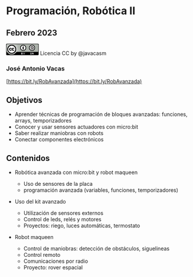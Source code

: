 # Programación, Robótica II



## Febrero 2023


![CCbySA](images/CCbySQ_88x31.png) Licencia CC by @javacasm 

### José Antonio Vacas 

[https://bit.ly/RobAvanzada](https://bit.ly/RobAvanzada)

## Objetivos 

* Aprender técnicas de programación de bloques avanzadas: funciones, arrays, temporizadores
* Conocer y usar sensores actuadores con micro:bit
* Saber realizar maniobras con robots
* Conectar componentes electrónicos

## Contenidos

* Robótica avanzada con micro:bit y robot maqueen
    * Uso de sensores de la placa
    * programación avanzada (variables, funciones, temporizadores)

* Uso del kit avanzado
    * Utilización de sensores externos
    * Control de leds, relés y motores
    * Proyectos: riego, luces automáticas, termostato

* Robot maqueen
    * Control de maniobras: detección de obstáculos, siguelineas
    * Control remoto
    * Comunicaciones por radio
    * Proyecto: rover espacial

